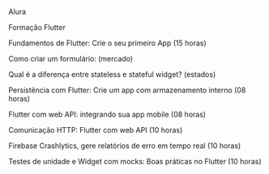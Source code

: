 Alura

Formação Flutter</br>

Fundamentos de Flutter: Crie o seu primeiro App (15 horas)</br>

Como criar um formulário: (mercado)</br>

Qual é a diferença entre stateless e stateful widget? (estados)</br>

Persistência com Flutter: Crie um app com armazenamento interno (08 horas)</br>

Flutter com web API: integrando sua app mobile (08 horas)</br>

Comunicação HTTP: Flutter com web API (10 horas)</br>

Firebase Crashlytics, gere relatórios de erro em tempo real (10 horas)</br>

Testes de unidade e Widget com mocks: Boas práticas no Flutter (10 horas)</br>